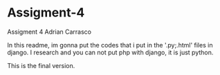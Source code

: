 # Assigment-4

Assigment 4 Adrian Carrasco

In this readme, im gonna put the codes that i put in the '.py;.html' files in django.
I research and you can not put php with django, it is just python.

This is the final version.
